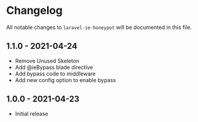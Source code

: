 # Changelog

All notable changes to `laravel-ie-honeypot` will be documented in this file.

## 1.1.0 - 2021-04-24

- Remove Unused Skeleton 
- Add @ieBypass blade directive
- Add bypass code to middleware
- Add new config option to enable bypass

## 1.0.0 - 2021-04-23

- Initial release
